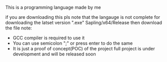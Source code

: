 This is a programming language made by me

if you are downloading this pls note that the langauge is not complete
for downloading the latset version ".exe" Sapling/x64/Release then download the file
note: 
  - GCC compiler is required to use it
  - You can use semicolon ";" or press enter to do the same
  - It is just a proof of concept(POC) of the project full project is under development and will be released soon
